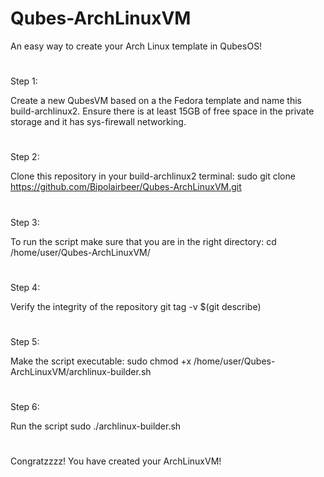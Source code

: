 # Qubes-ArchLinuxVM
An easy way to create your Arch Linux template in QubesOS!
#
#
Step 1:

Create a new QubesVM based on a the Fedora template and name this build-archlinux2. Ensure there is at least 15GB of free space in the private storage and it has sys-firewall networking.
#
#
Step 2:

Clone this repository in your build-archlinux2 terminal:
  sudo git clone https://github.com/Bipolairbeer/Qubes-ArchLinuxVM.git
#
#
Step 3:

To run the script make sure that you are in the right directory:
  cd /home/user/Qubes-ArchLinuxVM/
#
#
Step 4:

Verify the integrity of the repository
  git tag -v $(git describe)
#
#
Step 5:

Make the script executable:
  sudo chmod +x /home/user/Qubes-ArchLinuxVM/archlinux-builder.sh
#
#
Step 6:

Run the script
  sudo ./archlinux-builder.sh
#
#
#
Congratzzzz! You have created your ArchLinuxVM!
